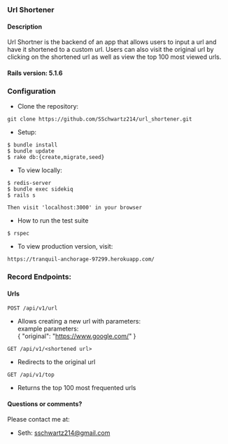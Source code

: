 ### Url Shortener

#### Description

Url Shortner is the backend of an app that allows users to input a url and have it shortened to a custom url.  Users can also visit the original url by clicking on the shortened url as well as view the top 100 most viewed urls.

#### Rails version: 5.1.6

### Configuration

* Clone the repository:
```
git clone https://github.com/SSchwartz214/url_shortener.git
```

* Setup:
```
$ bundle install
$ bundle update
$ rake db:{create,migrate,seed}
```

* To view locally:
```
$ redis-server
$ bundle exec sidekiq
$ rails s

Then visit 'localhost:3000' in your browser
```
* How to run the test suite
```
$ rspec
```

* To view production version, visit:
```
https://tranquil-anchorage-97299.herokuapp.com/
```

### Record Endpoints:

#### Urls
```
POST /api/v1/url
```
   * Allows creating a new url with parameters:<br/>
        example parameters:<br/>
            { "original": "https://www.google.com/" } <br/>
```
GET /api/v1/<shortened url>
```
  * Redirects to the original url
```
GET /api/v1/top
```
  * Returns the top 100 most frequented urls

#### Questions or comments?

Please contact me at:

* Seth: sschwartz214@gmail.com
